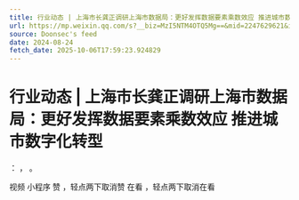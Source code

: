 ```yaml
---
title: 行业动态 | 上海市长龚正调研上海市数据局：更好发挥数据要素乘数效应 推进城市数字化转型
url: https://mp.weixin.qq.com/s?__biz=MzI5NTM4OTQ5Mg==&mid=2247629621&idx=2&sn=e3e168e16dbb567bb0094be157503266
source: Doonsec's feed
date: 2024-08-24
fetch_date: 2025-10-06T17:59:23.924829
---
```


# 行业动态 | 上海市长龚正调研上海市数据局：更好发挥数据要素乘数效应 推进城市数字化转型

：
，
。

视频
小程序
赞
，轻点两下取消赞
在看
，轻点两下取消在看